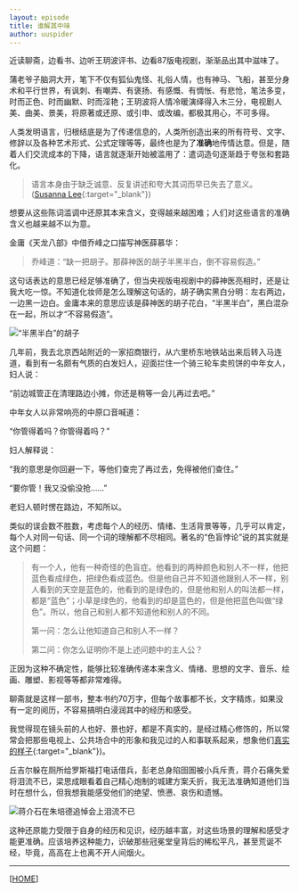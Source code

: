 ```yaml
---
layout: episode
title: 谁解其中味
author: uuspider
---
```

近读聊斋，边看书、边听王玥波评书、边看87版电视剧，渐渐品出其中滋味了。

蒲老爷子脑洞大开，笔下不仅有狐仙鬼怪、礼俗人情，也有神马、飞船，甚至分身术和平行世界，有讽刺、有嘲弄、有褒扬、有感慨、有惆怅、有悲怆，笔法多变，时而正色、时而幽默、时而淫艳；王玥波将人情冷暖演绎得入木三分，电视剧人美、曲美、景美，将原著或还原、或引申、或改编，都极其用心，不可多得。

人类发明语言，归根结底是为了传递信息的，人类所创造出来的所有符号、文字、修辞以及各种艺术形式、公式定理等等，最终也是为了**准确**地传情达意。但是，随着人们交流成本的下降，语言就逐渐开始被滥用了：遣词造句逐渐趋于夸张和套路化。

>语言本身由于缺乏诚意、反复讲述和夸大其词而早已失去了意义。([Susanna Lee][ref01]{:target="_blank"})

想要从这些陈词滥调中还原其本来含义，变得越来越困难；人们对这些语言的准确含义也越来越不以为意。

金庸《天龙八部》中借乔峰之口描写神医薛慕华：

>乔峰道：“缺一把胡子。那薛神医的胡子半黑半白，倒不容易假造。”

这句话表达的意思已经足够准确了，但当央视版电视剧中的薛神医亮相时，还是让我大吃一惊。不知道化妆师是怎么理解这句话的，胡子确实黑白分明：左右两边，一边黑一边白。金庸本来的意思应该是薛神医的胡子花白，“半黑半白”，黑白混杂在一起，所以才“不容易假造”。

![“半黑半白”的胡子](http://about.uuspider.com/images/episode/20071201.jpg)

几年前，我去北京西站附近的一家招商银行，从六里桥东地铁站出来后转入马连道，看到有一名颇有气质的白发妇人，迎面拦住一个骑三轮车卖煎饼的中年女人，妇人说：

“前边城管正在清理路边小摊，你还是稍等一会儿再过去吧。”

中年女人以非常响亮的中原口音喊道：

“你管得着吗？你管得着吗？”

妇人解释说：

“我的意思是你回避一下，等他们查完了再过去，免得被他们查住。”

“要你管！我又没偷没抢……”

老妇人顿时愣在路边，不知所以。

类似的误会数不胜数，考虑每个人的经历、情绪、生活背景等等，几乎可以肯定，每个人对同一句话、同一个词的理解都不尽相同。著名的“色盲悖论”说的其实就是这个问题：

>有一个人，他有一种奇怪的色盲症。他看到的两种颜色和别人不一样，他把蓝色看成绿色，把绿色看成蓝色。但是他自己并不知道他跟别人不一样，别人看到的天空是蓝色的，他看到的是绿色的，但是他和别人的叫法都一样，都是“蓝色”；小草是绿色的，他看到的却是蓝色的，但是他把蓝色叫做“绿色”。所以，他自己和别人都不知道他和别人的不同。
>
>第一问：怎么让他知道自己和别人不一样？
>
>第二问：你怎么证明你不是上述问题中的主人公？

正因为这种不确定性，能够比较准确传递本来含义、情绪、思想的文字、音乐、绘画、雕塑、影视等等都非常难得。

聊斋就是这样一部书，整本书约70万字，但每个故事都不长，文字精炼，如果没有一定的阅历，不容易搞明白浸润其中的经历和感受。

我觉得现在镜头前的人也好、景也好，都是不真实的，是经过精心修饰的，所以常常会把那些电视上、公共场合中的形象和我见过的人和事联系起来，想象他们[真实的样子][ref02]{:target="_blank"})。

丘吉尔躲在厕所给罗斯福打电话借兵，彭老总身陷囹圄被小兵斥责，蒋介石痛失爱将泪流不已，梁思成眼看着自己精心炮制的城建方案夭折，我无法准确知道他们当时在想什么，但我想我能感受他们的绝望、愤懑、哀伤和遗憾。

![蒋介石在朱培德追悼会上泪流不已](http://about.uuspider.com/images/episode/20071202.jpg)

这种还原能力受限于自身的经历和见识，经历越丰富，对这些场景的理解和感受才能更准确。应该培养这种能力，识破那些冠冕堂皇背后的稀松平凡，甚至荒诞不经，毕竟，高高在上也离不开人间烟火。

***

[[HOME][episode]]

[episode]:http://about.uuspider.com/2019/06/02/episodeindex.html

[ref01]:https://theconversation.com/were-living-in-the-bizarre-world-that-flaubert-envisioned-129211 "We're living in the bizarre world that Flaubert envisioned"

[ref02]:https://www.bilibili.com/video/BV1YD4y1S7pV?t=488 "恰好看到杨丞琳被求婚的视频，感觉从中可以感受名人真实的一面"
